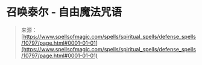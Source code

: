 <!--yml

category: 未分类

date: 2024-06-12 18:47:35

-->

# 召唤泰尔 - 自由魔法咒语

> 来源：[https://www.spellsofmagic.com/spells/spiritual_spells/defense_spells/10797/page.html#0001-01-01](https://www.spellsofmagic.com/spells/spiritual_spells/defense_spells/10797/page.html#0001-01-01)
